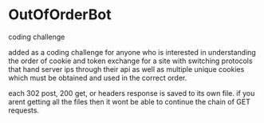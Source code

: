 # OutOfOrderBot
coding challenge


added as a coding challenge for anyone who is interested in understanding the order of cookie and token exchange for a site with switching protocols that hand server ips through their api as well as multiple unique cookies which must be obtained and used in the correct order.


each 302 post, 200 get, or headers response is saved to its own file. if you arent getting all the files then it wont be able to continue the chain of GET requests.
